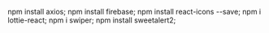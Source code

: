 npm install axios;
npm install firebase;
npm install react-icons --save;
npm i lottie-react;
npm i swiper;
npm install sweetalert2;